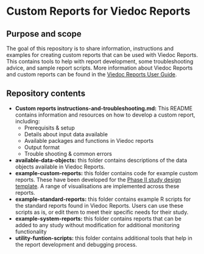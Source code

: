 # Custom Reports for Viedoc Reports

## Purpose and scope
The goal of this repository is to share information, instructions and examples for creating custom reports that can be used with Viedoc Reports. This contains tools to help with report development, some troubleshooting advice, and sample report scripts.
More information about Viedoc Reports and custom reports can be found in the [Viedoc Reports User Guide](https://help.viedoc.net/c/8a3600).

## Repository contents
- **Custom reports instructions-and-troubleshooting.md:** This README contains information and resources on how to develop a custom report, including:
    - Prerequisits & setup
    - Details about input data available
    - Available packages and functions in Viedoc reports
    - Output format
    - Trouble shooting & common errors
- **available-data-objects:** this folder contains descriptions of the data objects available in Viedoc Reports.
- **example-custom-reports:** this folder contains code for example custom reports. These have been developed for the [Phase II study design template](./example-reports/StudyDesign_VIEDOC-PHASE-II-TEMPLATE_2.0.xml). A range of visualisations are implemented across these reports.
- **example-standard-reports:** this folder contains example R scripts for the standard reports found in Viedoc Reports. Users can use these scripts as is, or edit them to meet their specific needs for their study. 
- **example-system-reports:** this folder contains reports that can be added to any study without modification for additional monitoring functionality
- **utility-funtion-scripts:** this folder contains additional tools that help in the report development and debugging process.
